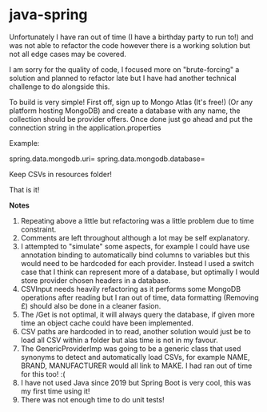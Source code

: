 # java-spring

Unfortunately I have ran out of time (I have a birthday party to run to!) and was not able to refactor the code however there is a working solution but not all edge cases may be covered.

I am sorry for the quality of code, I focused more on "brute-forcing" a solution and planned to refactor late but I have had another technical challenge to do alongside this.

To build is very simple! First off, sign up to Mongo Atlas (It's free!) (Or any platform hosting MongoDB) and create a database with any name, the collection should be provider offers. Once done just go ahead and put the connection string in the application.properties

Example:

spring.data.mongodb.uri=
spring.data.mongodb.database=

Keep CSVs in resources folder!

That is it! 

**Notes**

1. Repeating above a little but refactoring was a little problem due to time constraint.
2. Comments are left throughout although a lot may be self explanatory.
3. I attempted to "simulate" some aspects, for example I could have use annotation binding to automatically bind columns to variables but this would need to be hardcoded for each provider. Instead I used a switch case that I think can represent more of a database, but optimally I would store provider chosen headers in a database.
4. CSVInput needs heavily refactoring as it performs some MongoDB operations after reading but I ran out of time, data formatting (Removing £) should also be done in a cleaner fasion.
5. The /Get is not optimal, it will always query the database, if given more time an object cache could have been implemented.
6. CSV paths are hardcoded in to read, another solution would just be to load all CSV within a folder but alas time is not in my favour.
7. The GenericProviderImp was going to be a generic class that used synonyms to detect and automatically load CSVs, for example NAME, BRAND, MANUFACTURER would all link to MAKE. I had ran out of time for this too! :(
8. I have not used Java since 2019 but Spring Boot is very cool, this was my first time using it!
9. There was not enough time to do unit tests!
